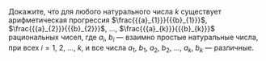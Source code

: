 Докажите, что для любого натурального числа $k$ существует арифметическая 
прогрессия 
$\frac{{{a}_{1}}}{{{b}_{1}}}$, $\frac{{{a}_{2}}}{{{b}_{2}}}$, $\dots$, $\frac{{{a}_{k}}}{{{b}_{k}}}$ 
рациональных чисел, где ${{a}_{i}}$, ${{b}_{i}}$ — взаимно простые натуральные числа, 
при всех $i=1,\ 2,\ ...,\ k$, и все числа 
${{a}_{1}}$, ${{b}_{1}}$, ${{a}_{2}}$, ${{b}_{2}}$, $\dots$, ${{a}_{k}}$, ${{b}_{k}}$ — различные.